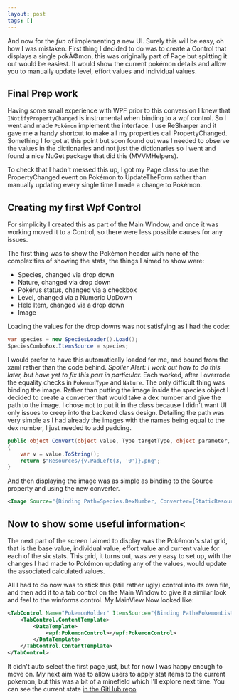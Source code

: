 ```yaml
---
layout: post
tags: []
---
```

And now for the *fun* of implementing a new UI. Surely this will be easy, oh how I was mistaken. First thing I decided to do was to create a Control that displays a single pokÃ©mon, this was originally part of Page but splitting it out would be easiest. It would show the current pokémon details and allow you to manually update level, effort values and individual values.

## Final Prep work

Having some small experience with WPF prior to this conversion I knew that `INotifyPropertyChanged` is instrumental when binding to a wpf control. So I went and made `Pokémon` implement the interface. I use ReSharper and it gave me a handy shortcut to make all my properties call PropertyChanged. Something I forgot at this point but soon found out was I needed to observe the values in the dictionaries and not just the dictionaries so I went and found a nice NuGet package that did this (MVVMHelpers).

To check that I hadn't messed this up, I got my Page class to use the PropertyChanged event on Pokémon to UpdateTheForm rather than manually updating every single time I made a change to Pokémon.

## Creating my first Wpf Control

For simplicity I created this as part of the Main Window, and once it was working moved it to a Control, so there were less possible causes for any issues.

The first thing was to show the Pokémon header with none of the complexities of showing the stats, the things I aimed to show were:
- Species, changed via drop down
- Nature, changed via drop down
- Pokérus status, changed via a checkbox
- Level, changed via a Numeric UpDown
- Held Item, changed via a drop down
- Image

Loading the values for the drop downs was not satisfying as I had the code:
```csharp
var species = new SpeciesLoader().Load();
SpeciesComboBox.ItemsSource = species;
```

I would prefer to have this automatically loaded for me, and bound from the xaml rather than the code behind. *Spoiler Alert: I work out how to do this later, but have yet to fix this part in particular.* Each worked, after I overrode the equality checks in `PokemonType` and `Nature`. The only difficult thing was binding the image. Rather than putting the image inside the species object I decided to create a converter that would take a dex number and give the path to the image. I chose not to put it in the class because I didn't want UI only issues to creep into the backend class design. Detailing the path was very simple as I had already the images with the names being equal to the dex number, I just needed to add padding.

```csharp
public object Convert(object value, Type targetType, object parameter, CultureInfo culture)
{
    var v = value.ToString();
    return $"Resources/{v.PadLeft(3, '0')}.png";
}
```

And then displaying the image was as simple as binding to the Source property and using the new converter.

```xml
<Image Source="{Binding Path=Species.DexNumber, Converter={StaticResource DexNumberToSource}}" DockPanel.Dock="Right"></Image>
```

## Now to show some useful information<

The next part of the screen I aimed to display was the Pokémon's stat grid, that is the base value, individual value, effort value and current value for each of the six stats. This grid, it turns out, was very easy to set up, with the changes I had made to Pokémon updating any of the values, would update the associated calculated values.

All I had to do now was to stick this (still rather ugly) control into its own file, and then add it to a tab control on the Main Window to give it a similar look and feel to the winforms control. My MainView Now looked like:

```xml
<TabControl Name="PokemonHolder" ItemsSource="{Binding Path=PokemonList}">
    <TabControl.ContentTemplate>
        <DataTemplate>
            <wpf:PokemonControl></wpf:PokemonControl>
        </DataTemplate>
    </TabControl.ContentTemplate>
</TabControl>
```

It didn't auto select the first page just, but for now I was happy enough to move on. My next aim was to allow users to apply stat items to the current pokemon, but this was a bit of a minefield which I'll explore next time. You can see the current state [in the GitHub repo](https://github.com/PeterGerrard/EVTracker/tree/eabdaeec4016767f84875dd30f6b3b6ca951480f)